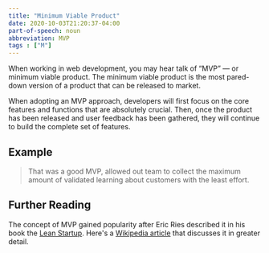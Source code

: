 ```yaml
---
title: "Minimum Viable Product"
date: 2020-10-03T21:20:37-04:00
part-of-speech: noun
abbreviation: MVP
tags : ["M"]
---
```


When working in web development, you may hear talk of “MVP” — or minimum viable product. 
The minimum viable product is the most pared-down version of a product that can be released to market. 

When adopting an MVP approach, developers will first focus on the core features and functions that are absolutely crucial. Then, once the product has been released and user feedback has been gathered, they will continue to build the complete set of features.

## Example

> That was a good MVP, allowed out team to collect the maximum amount of validated learning about customers with the least effort.

## Further Reading
The concept of MVP gained popularity after Eric Ries described it in his book the [Lean Startup](http://amzn.to/2tx5lGi).
Here's a [Wikipedia article](https://en.wikipedia.org/wiki/Minimum_viable_product) that discusses it in greater detail.
